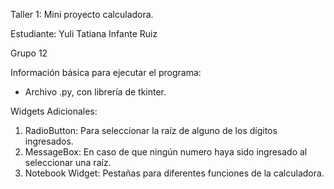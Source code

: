Taller 1: Mini proyecto calculadora.

Estudiante: Yuli Tatiana Infante Ruiz

Grupo 12

Información básica para ejecutar el programa: 
* Archivo .py, con librería de tkinter.

Widgets Adicionales:

1. RadioButton: Para seleccionar la raíz de alguno de los dígitos ingresados.
2. MessageBox: En caso de que ningún numero haya sido ingresado al seleccionar una raíz.
3. Notebook Widget: Pestañas para diferentes funciones de la calculadora. 

  
